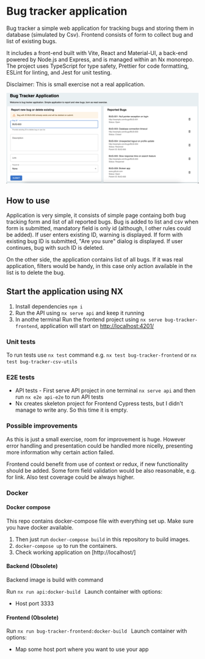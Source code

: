 # Bug tracker application

Bug tracker a simple web application for tracking bugs and storing them in database (simulated by Csv). Frontend consists of form to collect bug and list of existing bugs.

It includes a front-end built with Vite, React and Material-UI, a back-end powered by Node.js and Express, and is managed within an Nx monorepo. The project uses TypeScript for type safety, Prettier for code formatting, ESLint for linting, and Jest for unit testing.

Disclaimer: This is small exercise not a real application.

![Application screenshot](image.png)

## How to use

Application is very simple, it consists of simple page containg both bug tracking form and list of all reported bugs.
Bug is added to list and csv when form is submitted, mandatory field is only id (although, I other rules could be added). If user enters existing ID, warning is displayed. If form with existing bug ID is submitted, "Are you sure" dialog is displayed. If user continues, bug with such ID is deleted.

On the other side, the application contains list of all bugs. If it was real application, filters would be handy, in this case only action available in the list is to delete the bug.

## Start the application using NX

1. Install dependencies `npm i`
2. Run the API using `nx serve api` and keep it running
3. In anothe terminal Run the frontend project using `nx serve bug-tracker-frontend`, application will start on <http://localhost:4201/>

### Unit tests

To run tests use `nx test` command e.g. `nx test bug-tracker-frontend` or `nx test bug-tracker-csv-utils`

### E2E tests

- API tests - First serve API project in one terminal `nx serve api` and then run `nx e2e api-e2e` to run API tests
- Nx creates skeleton project for Frontend Cypress tests, but I didn't manage to write any. So this time it is empty.

### Possible improvements

As this is just a small exercise, room for improvement is huge.
However error handling and presentation could be handled more nicelly, presenting more information why certain action failed.

Frontend could benefit from use of context or redux, if new functionality should be added.
Some form field validation would be also reasonable, e.g. for link.
Also test coverage could be always higher.

### Docker

#### Docker compose

This repo contains docker-compose file with everything set up. Make sure you have docker available.

1. Then just run `docker-compose build` in this repository to build images.
2. `docker-compose up` to run the containers.
3. Check working application on [http://localhost/]

#### Backend (Obsolete)

Backend image is build with command

Run `nx run api:docker-build `
Launch container with options:

- Host port 3333

#### Frontend (Obsolete)

Run `nx run bug-tracker-frontend:docker-build `
Launch container with options:

- Map some host port where you want to use your app
